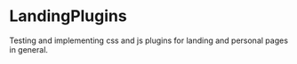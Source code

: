 # LandingPlugins
Testing and implementing css and js plugins for landing and personal pages in general.
